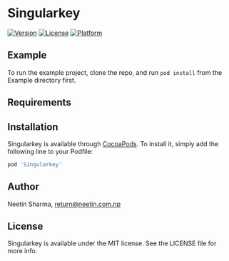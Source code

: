 # Singularkey

[![Version](https://img.shields.io/cocoapods/v/Singularkey.svg?style=flat)](https://cocoapods.org/pods/Singularkey)
[![License](https://img.shields.io/cocoapods/l/Singularkey.svg?style=flat)](https://cocoapods.org/pods/Singularkey)
[![Platform](https://img.shields.io/cocoapods/p/Singularkey.svg?style=flat)](https://cocoapods.org/pods/Singularkey)

## Example

To run the example project, clone the repo, and run `pod install` from the Example directory first.

## Requirements

## Installation

Singularkey is available through [CocoaPods](https://cocoapods.org). To install
it, simply add the following line to your Podfile:

```ruby
pod 'Singularkey'
```

## Author

Neetin Sharma, return@neetin.com.np

## License

Singularkey is available under the MIT license. See the LICENSE file for more info.
